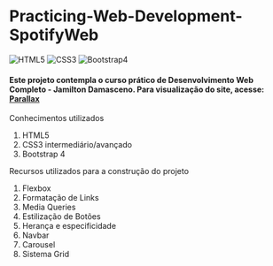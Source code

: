 # **Practicing-Web-Development-SpotifyWeb**

<img alt="HTML5" src="https://img.shields.io/badge/html5-%23E34F26.svg?&style=for-the-badge&logo=html5&logoColor=white"/> 
<img alt="CSS3" src="https://img.shields.io/badge/css3-%231572B6.svg?&style=for-the-badge&logo=css3&logoColor=white"/>
<img alt="Bootstrap4" src="https://img.shields.io/badge/Bootstrap-563D7C?style=for-the-badge&logo=bootstrap&logoColor=white"/>

#### **Este projeto contempla o curso prático de Desenvolvimento Web Completo - Jamilton Damasceno. Para visualização do site, acesse:**  [Parallax](https://joaolucasp.github.io/Practicing-Web-Development-Parallax/)

Conhecimentos utilizados
1. HTML5
2. CSS3 intermediário/avançado
3. Bootstrap 4

Recursos utilizados para a construção do projeto
1. Flexbox
2. Formatação de Links
3. Media Queries
4. Estilização de Botões
5. Herança e especificidade
6. Navbar
7. Carousel
8. Sistema Grid
